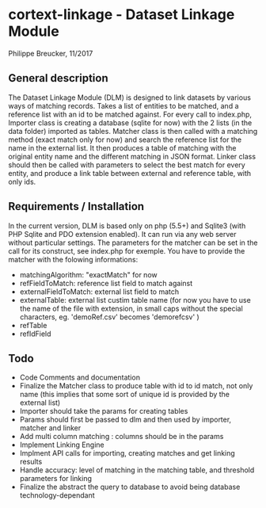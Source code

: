 # cortext-linkage - Dataset Linkage Module
Philippe Breucker, 11/2017

## General description

The Dataset Linkage Module (DLM) is designed to link datasets by various ways of matching records. Takes a list of entities to be matched, and a reference list with an id to be matched against. 
For every call to index.php, Importer class is creating a database (sqlite for now) with the 2 lists (in the data folder) imported as tables.
Matcher class is then called with a matching method (exact match only for now) and search the reference list for the name in the external list. It then produces a table of matching with the original entity name and the different matching in JSON format.
Linker class should then be called with parameters to select the best match for every entity, and produce a link table between external and reference table, with only ids.

## Requirements / Installation

In the current version, DLM is based only on php (5.5+) and Sqlite3 (with PHP Sqlite and PDO extension enabled). It can run via any web server without particular settings.
The parameters for the matcher can be set in the call for its construct, see index.php for exemple. You have to provide the matcher with the folowing informations:

- matchingAlgorithm: "exactMatch" for now
- refFieldToMatch: reference list field to match against
- externalFieldToMatch: external list field to match
- externalTable: external list custim table name (for now you have to use the name of the file with extension, in small caps without the special characters, eg. 'demoRef.csv' becomes 'demorefcsv' )
- refTable
- refIdField

## Todo

- Code Comments and documentation
- Finalize the Matcher class to produce table with id to id match, not only name (this implies that some sort of unique id is provided by the external list)
- Importer should take the params for creating tables
- Params should first be passed to dlm and then used by importer, matcher and linker
- Add multi column matching : columns should be in the params
- Implement Linking Engine
- Implment API calls for importing, creating matches and get linking results
- Handle accuracy: level of matching in the matching table, and threshold parameters for linking
- Finalize the abstract the query to database to avoid being database technology-dependant